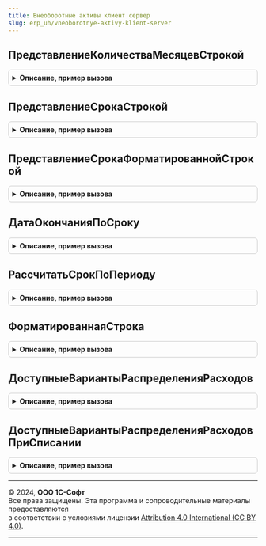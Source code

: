 ```yaml
---
title: Внеоборотные активы клиент сервер
slug: erp_uh/vneoborotnye-aktivy-klient-server
---
```



## ПредставлениеКоличестваМесяцевСтрокой
<details style="margin: 1em 0; padding: 0.5em; border: 1px solid #ccc; border-radius: 6px;">

<summary style="font-weight: bold; cursor: pointer;">Описание, пример вызова</summary>

```bsl

// Формирует представление количества месяцев в виде строки "Х лет Х месяцев".
//
// Параметры:
//  КоличествоМесяцев	- Число		- Количество месяцев.
//  ЗаключитьВСкобки	- Булево	- Истина, если срок нужно заключить в скобки.
//
// Возвращаемое значение:
//  Строка - расшифровка срока полезного использования в годах и месяцах.
//
Функция ПредставлениеКоличестваМесяцевСтрокой(КоличествоМесяцев, ЗаключитьВСкобки = Истина) Экспорт
```

Пример вызова
```bsl
Результат = ВнеоборотныеАктивыКлиентСервер.ПредставлениеКоличестваМесяцевСтрокой(КоличествоМесяцев, ЗаключитьВСкобки);
```
</details>

## ПредставлениеСрокаСтрокой
<details style="margin: 1em 0; padding: 0.5em; border: 1px solid #ccc; border-radius: 6px;">

<summary style="font-weight: bold; cursor: pointer;">Описание, пример вызова</summary>

```bsl

// Формирует представление срока в виде строки "Х лет Х месяцев Х дней".
//
// Параметры:
// 	КоличествоЛет - Число -
// 	КоличествоМесяцев - Число -
// 	КоличествоДней - Число -
// Возвращаемое значение:
// 	Строка -
Функция ПредставлениеСрокаСтрокой(Знач КоличествоЛет, Знач КоличествоМесяцев, Знач КоличествоДней) Экспорт
```

Пример вызова
```bsl
Результат = ВнеоборотныеАктивыКлиентСервер.ПредставлениеСрокаСтрокой(КоличествоЛет, КоличествоМесяцев, КоличествоДней) 
```
</details>

## ПредставлениеСрокаФорматированнойСтрокой
<details style="margin: 1em 0; padding: 0.5em; border: 1px solid #ccc; border-radius: 6px;">

<summary style="font-weight: bold; cursor: pointer;">Описание, пример вызова</summary>

```bsl

// Формирует представление срока в виде строки "с 01.01.2020 по 31.12.2020 (Х лет Х месяцев Х дней)".
//
// Параметры:
// 	КоличествоЛет - Число -
// 	КоличествоМесяцев - Число -
// 	КоличествоДней - Число -
// 	ДатаНачала - Дата -
// 	ТолькоПросмотр - Булево -
// Возвращаемое значение:
// 	ФорматированнаяСтрока -
Функция ПредставлениеСрокаФорматированнойСтрокой(Знач КоличествоЛет, Знач КоличествоМесяцев, Знач КоличествоДней, Знач ДатаНачала, Знач ТолькоПросмотр) Экспорт
```

Пример вызова
```bsl
Результат = ВнеоборотныеАктивыКлиентСервер.ПредставлениеСрокаФорматированнойСтрокой(КоличествоЛет, КоличествоМесяцев, КоличествоДней, ДатаНачала, ТолькоПросмотр) 
```
</details>

## ДатаОкончанияПоСроку
<details style="margin: 1em 0; padding: 0.5em; border: 1px solid #ccc; border-radius: 6px;">

<summary style="font-weight: bold; cursor: pointer;">Описание, пример вызова</summary>

```bsl

// Расчитывает дату окончания по сроку.
//
// Параметры:
// 	ДатаНачала - Дата -
// 	СрокЛет - Число -
// 	СрокМес - Число -
// 	СрокДней - Число -
// 	ПроверитьСрок - Булево -
//
// Возвращаемое значение:
// 	Дата - Дата окончания.
Функция ДатаОкончанияПоСроку(ДатаНачала, СрокЛет, СрокМес, СрокДней, ПроверитьСрок = Ложь) Экспорт
```

Пример вызова
```bsl
Результат = ВнеоборотныеАктивыКлиентСервер.ДатаОкончанияПоСроку(ДатаНачала, СрокЛет, СрокМес, СрокДней, ПроверитьСрок);
```
</details>

## РассчитатьСрокПоПериоду
<details style="margin: 1em 0; padding: 0.5em; border: 1px solid #ccc; border-radius: 6px;">

<summary style="font-weight: bold; cursor: pointer;">Описание, пример вызова</summary>

```bsl

// Рассчитывает срок по периоду.
// Считается, что между 01.01.2021 и 02.01.2021 срок равен двум дням.
//
// Параметры:
// 	ДатаНачала - Дата -
// 	ДатаОкончания - Дата -
// 	СрокЛет - Число -
// 	СрокМес - Число -
// 	СрокДней - Число -
//
Процедура РассчитатьСрокПоПериоду(ДатаНачала, ДатаОкончания, СрокЛет, СрокМес, СрокДней) Экспорт
```

Пример вызова
```bsl
ВнеоборотныеАктивыКлиентСервер.РассчитатьСрокПоПериоду(ДатаНачала, ДатаОкончания, СрокЛет, СрокМес, СрокДней) 
```
</details>

## ФорматированнаяСтрока
<details style="margin: 1em 0; padding: 0.5em; border: 1px solid #ccc; border-radius: 6px;">

<summary style="font-weight: bold; cursor: pointer;">Описание, пример вызова</summary>

```bsl

// Форматирует строку в соответствии с заданным шаблоном.
// Возможные значения тегов в шаблоне:
// - <b> Строка </b> - выделяет строку жирным шрифтом.
// - <a href = "Ссылка"> Строка </a> - добавляет гиперссылку.
// Например, "Минимальная версия программы <b>1.1</b>. <a href = "Обновление">Обновите</a> программу.".
//
// Параметры:
//  СтрокаСТегами - Строка - строка, содержащая теги форматирования.
//
// Возвращаемое значение:
//  ФорматированнаяСтрока - преобразованная строка.
//
Функция ФорматированнаяСтрока(Знач СтрокаСТегами) Экспорт
```

Пример вызова
```bsl
Результат = ВнеоборотныеАктивыКлиентСервер.ФорматированнаяСтрока(СтрокаСТегами) 
```
</details>

## ДоступныеВариантыРаспределенияРасходов
<details style="margin: 1em 0; padding: 0.5em; border: 1px solid #ccc; border-radius: 6px;">

<summary style="font-weight: bold; cursor: pointer;">Описание, пример вызова</summary>

```bsl

// Определяет доступные варианты распределения расходов на основании порядка учета.
//
// Параметры:
//  ПорядокУчета - ПеречислениеСсылка.ПорядокПогашенияСтоимостиОС,
//  			ПеречислениеСсылка.ПорядокУчетаСтоимостиВнеоборотныхАктивов	 - Порядок учета.
//
// Возвращаемое значение:
//  Массив из ПеречислениеСсылка.ВариантыРаспределенияРасходов - Доступные варианты распределения расходов
Функция ДоступныеВариантыРаспределенияРасходов(ПорядокУчета) Экспорт
```

Пример вызова
```bsl
Результат = ВнеоборотныеАктивыКлиентСервер.ДоступныеВариантыРаспределенияРасходов(ПорядокУчета) 
```
</details>

## ДоступныеВариантыРаспределенияРасходовПриСписании
<details style="margin: 1em 0; padding: 0.5em; border: 1px solid #ccc; border-radius: 6px;">

<summary style="font-weight: bold; cursor: pointer;">Описание, пример вызова</summary>

```bsl

// Доступные варианты распределения расходов при списании.
//
// Возвращаемое значение:
//  Массив из ПеречислениеСсылка.ВариантыРаспределенияРасходов -  Доступные варианты распределения расходов при списании
Функция ДоступныеВариантыРаспределенияРасходовПриСписании() Экспорт
```

Пример вызова
```bsl
Результат = ВнеоборотныеАктивыКлиентСервер.ДоступныеВариантыРаспределенияРасходовПриСписании() 
```
</details>

---

© 2024, **ООО 1С-Софт**  
Все права защищены. Эта программа и сопроводительные материалы предоставляются  
в соответствии с условиями лицензии [Attribution 4.0 International (CC BY 4.0)](https://creativecommons.org/licenses/by/4.0/legalcode).

---
